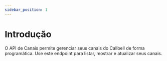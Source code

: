 ```yaml
---
sidebar_position: 1
---
```


# Introdução

O API de Canais permite gerenciar seus canais do Callbell de forma programática. Use este endpoint para listar, mostrar e atualizar seus canais.